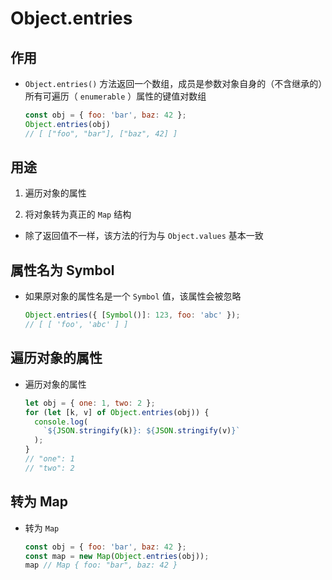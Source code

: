 # Object.entries

## 作用

+ `Object.entries()` 方法返回一个数组，成员是参数对象自身的（不含继承的）所有可遍历（ `enumerable` ）属性的键值对数组

  ```js
  const obj = { foo: 'bar', baz: 42 };
  Object.entries(obj)
  // [ ["foo", "bar"], ["baz", 42] ]
  ```

## 用途

1. 遍历对象的属性

2. 将对象转为真正的 `Map` 结构

+ 除了返回值不一样，该方法的行为与 `Object.values` 基本一致

## 属性名为 Symbol

+ 如果原对象的属性名是一个 `Symbol` 值，该属性会被忽略

  ```js
  Object.entries({ [Symbol()]: 123, foo: 'abc' });
  // [ [ 'foo', 'abc' ] ]
  ```

## 遍历对象的属性

+ 遍历对象的属性

  ```js
  let obj = { one: 1, two: 2 };
  for (let [k, v] of Object.entries(obj)) {
    console.log(
      `${JSON.stringify(k)}: ${JSON.stringify(v)}`
    );
  }
  // "one": 1
  // "two": 2
  ```

## 转为 Map

+ 转为 `Map`

  ```js
  const obj = { foo: 'bar', baz: 42 };
  const map = new Map(Object.entries(obj));
  map // Map { foo: "bar", baz: 42 }
  ```
